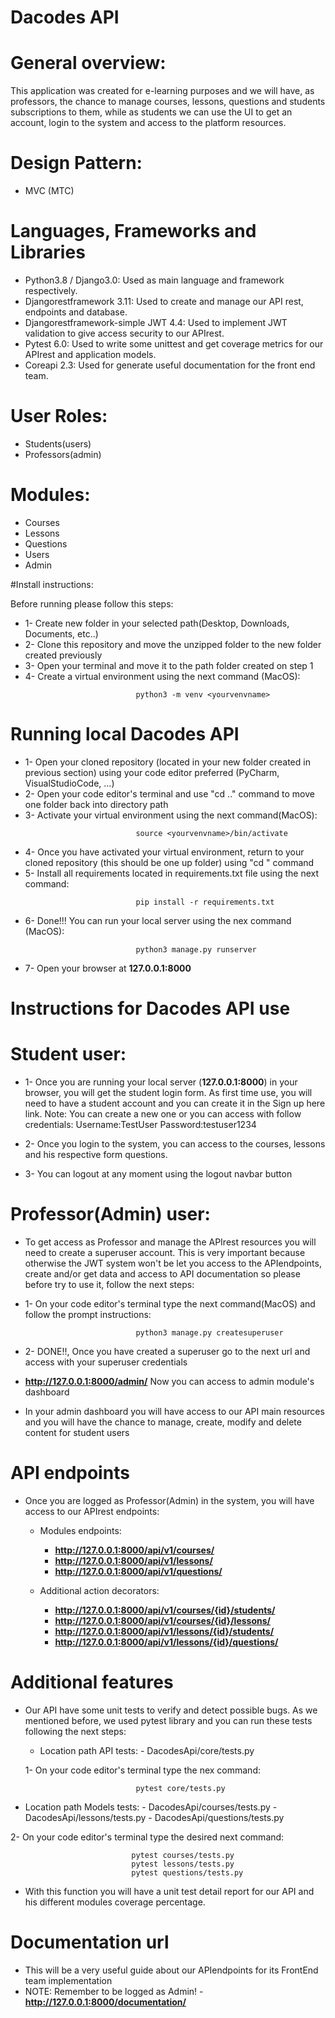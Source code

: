 # Dacodes API

# General overview:

This application was created for e-learning purposes and we will have, as professors, the chance to manage courses, lessons, questions and students subscriptions to them, while
as students we can use the UI to get an account, login to the system and access to the platform resources.

# Design Pattern:
- MVC (MTC)

# Languages, Frameworks and Libraries 
- Python3.8 / Django3.0: Used as main language and framework respectively.
- Djangorestframework 3.11: Used to create and manage our API rest, endpoints and database.
- Djangorestframework-simple JWT 4.4: Used to implement JWT validation to give access security to our APIrest.  
- Pytest 6.0: Used to write some unittest and get coverage metrics for our APIrest and application models.
- Coreapi 2.3: Used for generate useful documentation for the front end team.
 
# User Roles:
- Students(users)
- Professors(admin) 

# Modules:
- Courses
- Lessons
- Questions
- Users
- Admin

#Install instructions:

Before running please follow this steps:

- 1- Create new folder in your selected path(Desktop, Downloads, Documents, etc..)
- 2- Clone this repository and move the unzipped folder to the new folder created previously
- 3- Open your terminal and move it to the path folder created on step 1
- 4- Create a virtual environment using the next command (MacOS):
```
                            python3 -m venv <yourvenvname>
```    

# Running local Dacodes API  

- 1- Open your cloned repository (located in your new folder created in previous section) using
     your code editor preferred (PyCharm, VisualStudioCode, ...)
- 2- Open your code editor's terminal and use "cd .." command to move one folder back into directory path
- 3- Activate your virtual environment using the next command(MacOS):
```
                            source <yourvenvname>/bin/activate
```
- 4- Once you have activated your virtual environment, return to your cloned repository (this should be one up folder) using "cd <reponame>" command 
- 5- Install all requirements located in requirements.txt file using the next command:
```
                            pip install -r requirements.txt
```
- 6- Done!!! You can run your local server using the nex command (MacOS):
```
                            python3 manage.py runserver
```
- 7- Open your browser at **127.0.0.1:8000**

# Instructions for Dacodes API use

# Student user:

- 1- Once you are running your local server (**127.0.0.1:8000**) in your browser, you will get the student login form. 
As first time use, you will need to have a student account and you can create it in the Sign up here link. 
Note: You can create a new one or you can access with follow credentials:
Username:TestUser
Password:testuser1234

- 2- Once you login to the system, you can access to the courses, lessons and his respective form questions.

- 3- You can logout at any moment using the logout navbar button

# Professor(Admin) user:

- To get access as Professor and manage the APIrest resources you will need to create a superuser account. This is very important because otherwise
the JWT system won't be let you access to the APIendpoints, create and/or get data and access to API documentation so please before try to use it, follow
the next steps:

- 1- On your code editor's terminal type the next command(MacOS) and follow the prompt instructions:
```
                            python3 manage.py createsuperuser
```  
- 2- DONE!!, Once you have created a superuser go to the next url and access with your superuser credentials
- **http://127.0.0.1:8000/admin/**
Now you can access to admin module's dashboard

- In your admin dashboard you will have access to our API main resources and you will have the chance to manage, create, modify and delete content
for student users

# API endpoints

- Once you are logged as Professor(Admin) in the system, you will have access to our APIrest endpoints:
    - Modules endpoints:
        - **http://127.0.0.1:8000/api/v1/courses/** 
        - **http://127.0.0.1:8000/api/v1/lessons/**
        - **http://127.0.0.1:8000/api/v1/questions/** 
        
    - Additional action decorators:
        - **http://127.0.0.1:8000/api/v1/courses/{id}/students/**
        - **http://127.0.0.1:8000/api/v1/courses/{id}/lessons/**
        - **http://127.0.0.1:8000/api/v1/lessons/{id}/students/**
        - **http://127.0.0.1:8000/api/v1/lessons/{id}/questions/**
        
        
# Additional features

- Our API have some unit tests to verify and detect possible bugs. As we mentioned before, we used pytest library and you can run these tests
  following the next steps:
  
  - Location path API tests:
                        - DacodesApi/core/tests.py
                        
  1- On your code editor's terminal type the nex command:
```
                            pytest core/tests.py
```           
  - Location path Models tests:
                        - DacodesApi/courses/tests.py 
                        - DacodesApi/lessons/tests.py
                        - DacodesApi/questions/tests.py 
                        
  2- On your code editor's terminal type the desired  next command:         
 
 ```
                            pytest courses/tests.py
                            pytest lessons/tests.py
                            pytest questions/tests.py
``` 
- With this function you will have a unit test detail report for our API and his different modules coverage percentage.  
 
# Documentation url

- This will be a very useful guide about our APIendpoints for its FrontEnd team implementation
- NOTE: Remember to be logged as Admin! 
                                                - **http://127.0.0.1:8000/documentation/**

